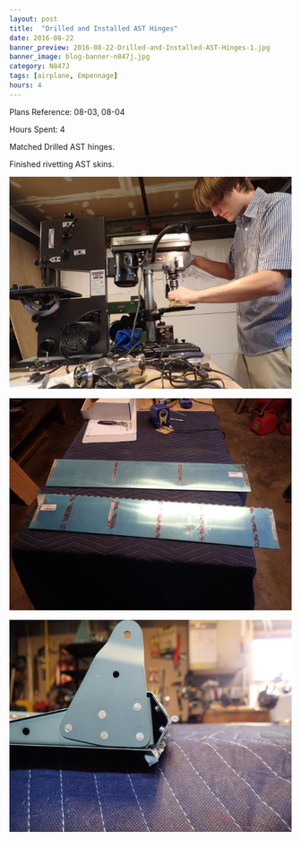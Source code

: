 ```yaml
---
layout: post
title:  "Drilled and Installed AST Hinges"
date: 2016-08-22
banner_preview: 2016-08-22-Drilled-and-Installed-AST-Hinges-1.jpg
banner_image: blog-banner-n847j.jpg
category: N847J
tags: [airplane, Empennage]
hours: 4
---
```


Plans Reference: 08-03, 08-04

Hours Spent: 4

Matched Drilled AST hinges.

Finished rivetting AST skins.

![](/assets/images/2016-08-22-Drilled-and-Installed-AST-Hinges-1.jpg)

![](/assets/images/2016-08-22-Drilled-and-Installed-AST-Hinges-2.jpg)

![](/assets/images/2016-08-22-Drilled-and-Installed-AST-Hinges-3.jpg)
